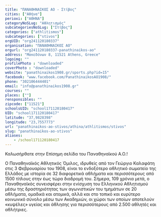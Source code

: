 ```yaml
---
title: "ΠΑΝΑΘΗΝΑΙΚΟΣ ΑΟ - Στίβος"
cities: ["Αθήνα"]
perioxi: ["ΑΘΗΝΑ"]
categoryNoSLug: "Αθλητισμός"
subcategoriesNoSLug: ["Στίβος"]
categories: ["athlitismos"]
subcategories: ["stivos"]
orgUID: "org241120180337"
organisation: "ΠΑΝΑΘΗΝΑΙΚΟΣ ΑΟ"
orgurl: "org241120180337-panathinaikos-ao"
address: "Μακεδόνων 8, 11521 Athens, Greece"
logoimg: ""
profilePhoto : "downloaded"
coverPhoto : "downloaded"
website: "panathinaikos1908.gr/sports.php?id=15"
facebook: "www.facebook.com/PanathinaikosAO1908/"
phone: "302106444401"
email: "info@panathinaikos1908.gr"
courses: ""
places: [""]
rensponsibles: ""
zipcode: ["11521"]
schoolsUID: "school171120180417"
UID: "school171120180417"
latitude: "37,9828398"
longitude: "23,7557773"
url: "panathinaikos-ao-stivos/athina/athlitismos/stivos"
slug: "panathinaikos-ao-stivos"
aliases:
    - /school171120180417
---
```



Καλωσήρθατε στην Επίσημη σελίδα του Παναθηναϊκού Α.Ο.!

Ο Παναθηναϊκός Αθλητικός Όμιλος, ιδρυθείς από τον Γεώργιο Καλαφάτη στις 3 Φεβρουαρίου του 1908, είναι το ενδοξότερο αθλητικό σωματείο της Ελλάδος με ιστορία σε 32 διαφορετικά αθλήματα και περισσότερους από 1500 τίτλους στην έως τώρα διαδρομή του. Σήμερα, 109 χρόνια μετά, ο Παναθηναϊκός συνεισφέρει στην ενίσχυση του Ελληνικού Αθλητισμού μέσω της δραστηριότητας των αγωνιστικών του τμημάτων σε 20 αθλήματα, ομαδικά και ατομικά, αλλά και στο τοπικό και ευρύτερο κοινωνικό σύνολο μέσω των Ακαδημιών, οι χώροι των οποίων αποτελούν «κυψέλες» υγείας και άθλησης για περισσότερους από 2.500 αθλητές και αθλήτριες.